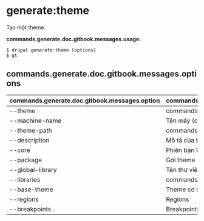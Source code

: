# generate:theme
Tạo một theme.

**commands.generate.doc.gitbook.messages.usage:**
```
$ drupal generate:theme [options]
$ gt  
```

## commands.generate.doc.gitbook.messages.options
commands.generate.doc.gitbook.messages.option | commands.generate.doc.gitbook.messages.details
-------|-------------
--theme | commands.generate.theme.options.module
--machine-name | Tên máy (chỉ sử dụng chữ thường và dấu gạch dưới)
--theme-path | commands.generate.theme.options.module-path
--description | Mô tả của theme
--core | Phiên bản Core
--package | Gói theme
--global-library | Tên thư viện style chung
--libraries | commands.generate.theme.options.libraries
--base-theme | Theme cơ sở (i.e. classy, stable)
--regions | Regions
--breakpoints | Breakpoints
